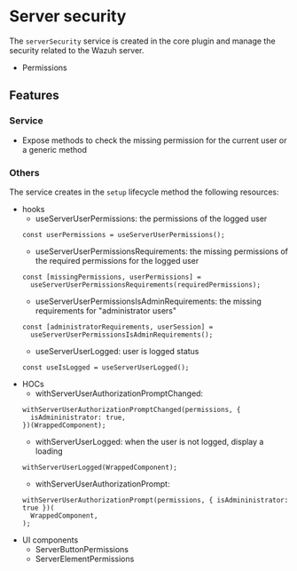 # Server security

The `serverSecurity` service is created in the core plugin and manage the security related to the Wazuh server.

- Permissions

## Features

### Service

- Expose methods to check the missing permission for the current user or a generic method

### Others

The service creates in the `setup` lifecycle method the following resources:

- hooks
  - useServerUserPermissions: the permissions of the logged user
  ```tsx
  const userPermissions = useServerUserPermissions();
  ```
  - useServerUserPermissionsRequirements: the missing permissions of the required permissions for the logged user
  ```tsx
  const [missingPermissions, userPermissions] =
    useServerUserPermissionsRequirements(requiredPermissions);
  ```
  - useServerUserPermissionsIsAdminRequirements: the missing requirements for "administrator users"
  ```tsx
  const [administratorRequirements, userSession] =
    useServerUserPermissionsIsAdminRequirements();
  ```
  - useServerUserLogged: user is logged status
  ```tsx
  const useIsLogged = useServerUserLogged();
  ```
- HOCs
  - withServerUserAuthorizationPromptChanged:
  ```tsx
  withServerUserAuthorizationPromptChanged(permissions, {
    isAdmininistrator: true,
  })(WrappedComponent);
  ```
  - withServerUserLogged: when the user is not logged, display a loading
  ```tsx
  withServerUserLogged(WrappedComponent);
  ```
  - withServerUserAuthorizationPrompt:
  ```tsx
  withServerUserAuthorizationPrompt(permissions, { isAdmininistrator: true })(
    WrappedComponent,
  );
  ```
- UI components
  - ServerButtonPermissions
  - ServerElementPermissions
